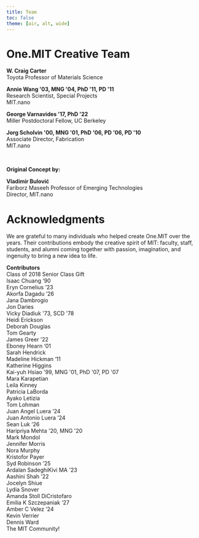 ```yaml
---
title: Team
toc: false
theme: [air, alt, wide]
---
```


<div class= "grid grid-cols-2">
  <div class="card">
    <h1> One.MIT Creative Team </h1>    
    
**W. Craig Carter**  
Toyota Professor of Materials Science

**Annie Wang '03, MNG '04, PhD '11, PD '11**  
Research Scientist, Special Projects  
MIT.nano

**George Varnavides '17, PhD '22**  
Miller Postdoctoral Fellow, UC Berkeley

**Jorg Scholvin '00, MNG '01, PhD '06, PD '06, PD '10**  
Associate Director, Fabrication  
MIT.nano

<br>

**Original Concept by:**

**Vladimir Bulović**  
Fariborz Maseeh Professor of Emerging Technologies  
Director, MIT.nano

  </div>
  <div class="card">
    <h1> Acknowledgments </h1>

We are grateful to many individuals who helped create One.MIT over the years. Their contributions embody the creative spirit of MIT: faculty, staff, students, and alumni coming together with passion, imagination, and ingenuity to bring a new idea to life.

**Contributors**  
Class of 2018 Senior Class Gift  
Isaac Chuang ‘90  
Eryn Cornelius ’23  
Akorfa Dagadu ‘26  
Jana Dambrogio  
Jon Daries  
Vicky Diadiuk '73, SCD '78  
Heidi Erickson  
Deborah Douglas  
Tom Gearty  
James Greer ’22  
Eboney Hearn ‘01  
Sarah Hendrick  
Madeline Hickman ‘11  
Katherine Higgins  
Kai-yuh Hsiao '99, MNG '01, PhD '07, PD '07  
Mara Karapetian  
Leila Kinney  
Patricia LaBorda  
Ayako Letizia  
Tom Lohman  
Juan Angel Luera ’24  
Juan Antonio Luera ’24  
Sean Luk ’26  
Haripriya Mehta '20, MNG '20  
Mark Mondol  
Jennifer Morris  
Nora Murphy  
Kristofor Payer  
Syd Robinson ’25  
Ardalan SadeghiKivi MA '23  
Aashini Shah ’22  
Jocelyn Shiue  
Lydia Snover  
Amanda Stoll DiCristofaro  
Emilia K Szczepaniak ‘27  
Amber C Velez ‘24  
Kevin Verrier  
Dennis Ward  
The MIT Community!

  </div>

</div>

